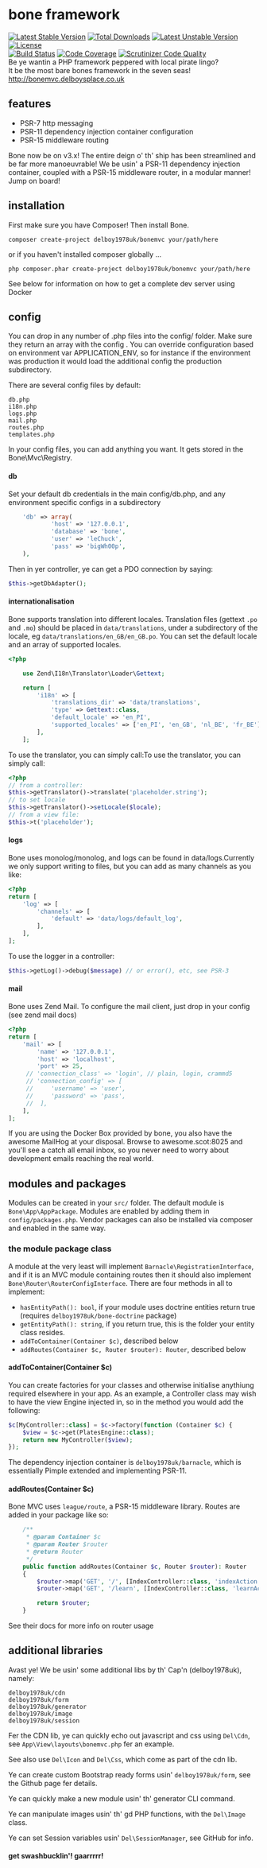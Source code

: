 # bone framework
[![Latest Stable Version](https://poser.pugx.org/delboy1978uk/boneframework/v/stable)](https://packagist.org/packages/delboy1978uk/boneframework) [![Total Downloads](https://poser.pugx.org/delboy1978uk/bone/downloads)](https://packagist.org/packages/delboy1978uk/boneframework) [![Latest Unstable Version](https://poser.pugx.org/delboy1978uk/boneframework/v/unstable)](https://packagist.org/packages/delboy1978uk/boneframework) [![License](https://poser.pugx.org/delboy1978uk/boneframework/license)](https://packagist.org/packages/delboy1978uk/boneframework)<br />
[![Build Status](https://travis-ci.org/delboy1978uk/boneframework.png?branch=master)](https://travis-ci.org/delboy1978uk/boneframework) [![Code Coverage](https://scrutinizer-ci.com/g/delboy1978uk/boneframework/badges/coverage.png?b=master)](https://scrutinizer-ci.com/g/delboy1978uk/boneframework/?branch=master) [![Scrutinizer Code Quality](https://scrutinizer-ci.com/g/delboy1978uk/boneframework/badges/quality-score.png?b=master)](https://scrutinizer-ci.com/g/delboy1978uk/boneframework/?branch=master)<br />
Be ye wantin a PHP framework peppered with local pirate lingo?<br />
It be the most bare bones framework in the seven seas!<br />
http://bonemvc.delboysplace.co.uk

## features
- PSR-7 http messaging 
- PSR-11 dependency injection container configuration
- PSR-15 middleware routing


Bone now be on v3.x! The entire deign o' th' ship has been streamlined and be far more manoeuvrable!
We be usin' a PSR-11 dependency injection container, coupled with a PSR-15 middleware router, in a modular manner! 
Jump on board! 

## installation
First make sure you have Composer! Then install Bone.
```
composer create-project delboy1978uk/bonemvc your/path/here
```
or if you haven't installed composer globally ...
```
php composer.phar create-project delboy1978uk/bonemvc your/path/here 
```
See below for information on how to get a complete dev server using Docker

## config
You can drop in any number of .php files into the config/ folder. Make sure they return an array with the config . You 
can override configuration based on environment var APPLICATION_ENV, so for instance if the environment was production 
it would load the additional config the production subdirectory.

There are several config files by default:
```
db.php 
i18n.php 
logs.php 
mail.php 
routes.php 
templates.php
```
In your config files, you can add anything you want. It gets stored in the Bone\Mvc\Registry.
#### db
Set your default db credentials in the main config/db.php, and any environment specific configs in a subdirectory
```php
    'db' => array(
            'host' => '127.0.0.1',
            'database' => 'bone',
            'user' => 'leChuck',
            'pass' => 'bigWh00p',
    ),
```
Then in yer controller, ye can get a PDO connection by saying:
```php
$this->getDbAdapter();
```
#### internationalisation
Bone supports translation into different locales. Translation files (gettext `.po` and `.mo`) should be placed in 
`data/translations`, under a subdirectory of the locale, eg `data/translations/en_GB/en_GB.po`. You can set the default 
locale and an array of supported locales.
```php
<?php 

    use Zend\I18n\Translator\Loader\Gettext;

    return [ 
        'i18n' => [ 
            'translations_dir' => 'data/translations', 
            'type' => Gettext::class, 
            'default_locale' => 'en_PI', 
            'supported_locales' => ['en_PI', 'en_GB', 'nl_BE', 'fr_BE'], 
        ], 
    ];
```
To use the translator, you can simply call:To use the translator, you can simply call:
```php
<?php
// from a controller: 
$this->getTranslator()->translate('placeholder.string'); 
// to set locale
$this->getTranslator()->setLocale($locale);
// from a view file:
$this->t('placeholder');
```
#### logs
Bone uses monolog/monolog, and logs can be found in data/logs.Currently we only support writing to files, but you can 
add as many channels as you like:
```php
<?php 
return [ 
    'log' => [ 
        'channels' => [ 
            'default' => 'data/logs/default_log', 
        ], 
    ], 
];
```
To use the logger in a controller:
```php
$this->getLog()->debug($message) // or error(), etc, see PSR-3
```
#### mail
Bone uses Zend Mail. To configure the mail client, just drop in your config (see zend mail docs)
```php
<?php 
return [ 
    'mail' => [ 
        'name' => '127.0.0.1', 
        'host' => 'localhost', 
        'port' => 25, 
     // 'connection_class' => 'login', // plain, login, crammd5
     // 'connection_config' => [
     //     'username' => 'user',
     //     'password' => 'pass',
     //  ],
    ], 
];
```
If you are using the Docker Box provided by bone, you also have the awesome MailHog at your disposal. Browse to 
awesome.scot:8025 and you'll see a catch all email inbox, so you never need to worry about development emails reaching the real world.

## modules and packages
Modules can be created in your `src/` folder. The default module is `Bone\App\AppPackage`.
Modules are enabled by adding them in `config/packages.php`. Vendor packages can also be installed via composer and enabled
in the same way.

### the module package class
A module at the very least will implement `Barnacle\RegistrationInterface`, and if it is an MVC module containing routes 
then it should also implement `Bone\Router\RouterConfigInterface`. There are four methods in all to implement:
- `hasEntityPath(): bool`, if your module uses doctrine entities return true (requires `delboy1978uk/bone-doctrine` package)
- `getEntityPath(): string`, if you return true, this is the folder your entity class resides.
- `addToContainer(Container $c)`, described below
- `addRoutes(Container $c, Router $router): Router`, described below
#### addToContainer(Container $c)
You can create factories for your classes and otherwise initialise anythiung required elsewhere in your app.
As an example, a Controller class may wish to have the view Engine injected in, so in the method you would add the following:
```php
$c[MyController::class] = $c->factory(function (Container $c) {
    $view = $c->get(PlatesEngine::class);
    return new MyController($view);
});
```
The dependency injection container is `delboy1978uk/barnacle`, which is essentially Pimple extended and implementing PSR-11. 
#### addRoutes(Container $c)
Bone MVC uses `league/route`, a PSR-15 middleware library. Routes are added in your package like so:
```php
    /**
     * @param Container $c
     * @param Router $router
     * @return Router
     */
    public function addRoutes(Container $c, Router $router): Router
    {
        $router->map('GET', '/', [IndexController::class, 'indexAction']);
        $router->map('GET', '/learn', [IndexController::class, 'learnAction']);

        return $router;
    }
```
See their docs for more info on router usage
## additional libraries
Avast ye! We be usin' some additional libs by th' Cap'n (delboy1978uk), namely:
```
delboy1978uk/cdn
delboy1978uk/form
delboy1978uk/generator
delboy1978uk/image 
delboy1978uk/session
```
Fer the CDN lib, ye can quickly echo out javascript and css using ```Del\Cdn```, see ```App\View\layouts\bonemvc.php``` fer an example.<br />

See also use ```Del\Icon``` and ```Del\Css```, which come as part of the cdn lib.<br />

Ye can create custom Bootstrap ready forms usin' ```delboy1978uk/form```, see the Github page fer details.<br />

Ye can quickly make a new module usin' th' generator CLI command.

Ye can manipulate images usin' th' gd PHP functions, with the ```Del\Image``` class.

Ye can set Session variables usin' ```Del\SessionManager```, see GitHub for info.

#### get swashbucklin'! gaarrrrr!








